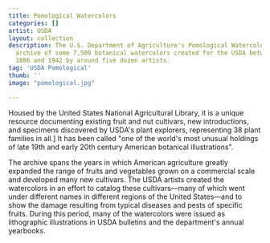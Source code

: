 ```yaml
---
title: Pomological Watercolors
categories: []
artist: USDA
layout: collection
description: The U.S. Department of Agriculture's Pomological Watercolor Collection is an
  archive of some 7,500 botanical watercolors created for the USDA between the years
  1886 and 1942 by around five dozen artists.
tag: 'USDA Pomological'
thumb: ''
image: "pomological.jpg"

---
```

Housed by the United States National Agricultural Library, it is a unique resource documenting existing fruit and nut cultivars, new introductions, and specimens discovered by USDA's plant explorers, representing 38 plant families in all.] It has been called "one of the world's most unusual holdings of late 19th and early 20th century American botanical illustrations".

The archive spans the years in which American agriculture greatly expanded the range of fruits and vegetables grown on a commercial scale and developed many new cultivars. The USDA artists created the watercolors in an effort to catalog these cultivars—many of which went under different names in different regions of the United States—and to show the damage resulting from typical diseases and pests of specific fruits. During this period, many of the watercolors were issued as lithographic illustrations in USDA bulletins and the department's annual yearbooks.